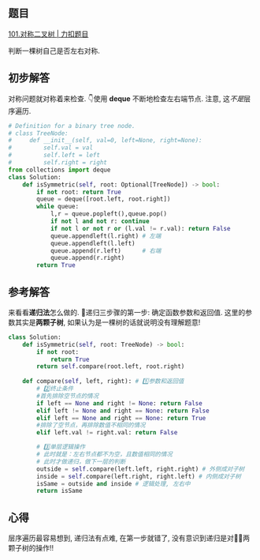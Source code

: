 ## 题目
[101.对称二叉树 | 力扣题目](https://leetcode.cn/problems/symmetric-tree/description/)

判断一棵树自己是否左右对称.

## 初步解答
对称问题就对称着来检查. 👇使用 **deque** 不断地检查左右端节点. 注意, 这*不是*层序遍历.
```python
# Definition for a binary tree node.
# class TreeNode:
#     def __init__(self, val=0, left=None, right=None):
#         self.val = val
#         self.left = left
#         self.right = right
from collections import deque
class Solution:
    def isSymmetric(self, root: Optional[TreeNode]) -> bool:
        if not root: return True
        queue = deque([root.left, root.right])
        while queue:
            l,r = queue.popleft(),queue.pop()
            if not l and not r: continue
            if not l or not r or (l.val != r.val): return False
            queue.appendleft(l.right) # 左端
            queue.appendleft(l.left)
            queue.append(r.left)      # 右端
            queue.append(r.right)
        return True
```


## 参考解答
来看看**递归法**怎么做的. 🚨递归三步骤的第一步: 确定函数参数和返回值. 这里的参数其实是**两颗子树**, 如果认为是一棵树的话就说明没有理解题意!
```python
class Solution:
    def isSymmetric(self, root: TreeNode) -> bool:
        if not root:
            return True
        return self.compare(root.left, root.right)
        
    def compare(self, left, right): # 1️⃣参数和返回值
        # 2️⃣终止条件
        #首先排除空节点的情况
        if left == None and right != None: return False
        elif left != None and right == None: return False
        elif left == None and right == None: return True
        #排除了空节点，再排除数值不相同的情况
        elif left.val != right.val: return False

        # 3️⃣单层逻辑操作
        # 此时就是：左右节点都不为空，且数值相同的情况
        # 此时才做递归，做下一层的判断
        outside = self.compare(left.left, right.right) # 外侧成对子树
        inside = self.compare(left.right, right.left) # 内侧成对子树
        isSame = outside and inside # 逻辑处理, 左右中
        return isSame
```


## 心得
层序遍历最容易想到, 递归法有点难, 在第一步就错了, 没有意识到递归是对🌲🌲两颗子树的操作!!